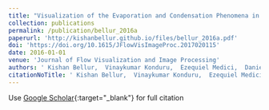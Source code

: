 ```yaml
---
title: "Visualization of the Evaporation and Condensation Phenomena in Cryogenic Propellants"
collection: publications
permalink: /publication/bellur_2016a
paperurl: 'http://kishanbellur.github.io/files/bellur_2016a.pdf'
doi: 'https://doi.org/10.1615/JFlowVisImageProc.2017020115'
date: 2016-01-01
venue: 'Journal of Flow Visualization and Image Processing'
authors: ' Kishan Bellur,  Vinaykumar Konduru,  Ezequiel Medici,  Daniel Hussey,  David Jacobson,  Jacob LaManna,  Jeffrey Allen,  Chang Choi.'
citationNoTitle: ' Kishan Bellur,  Vinaykumar Konduru,  Ezequiel Medici,  Daniel Hussey,  David Jacobson,  Jacob LaManna,  Jeffrey Allen,  Chang Choi. <i>Journal of Flow Visualization and Image Processing</i>, 2016.'
---
```

Use [Google Scholar](https://scholar.google.com/scholar?q=Visualization+of+the+Evaporation+and+Condensation+Phenomena+in+Cryogenic+Propellants){:target="_blank"} for full citation